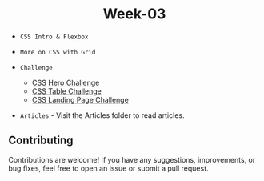 <h1 align="center">Week-03</h1>

- `CSS Intro & Flexbox`
- `More on CSS with Grid`

- `Challenge`
    - [CSS Hero Challenge](https://jay-govind-kumar.github.io/chai-cohort/Code%20Files%20&%20Challenges/week-03/challenges/CSS%20Hero/)
    - [CSS Table Challenge](https://jay-govind-kumar.github.io/chai-cohort/Code%20Files%20&%20Challenges/week-03/challenges/CSS%20Pricing%20Table/)
    - [CSS Landing Page Challenge](https://jay-govind-kumar.github.io/chai-cohort/Code%20Files%20&%20Challenges/week-03/challenges/CSS%20Landing%20Page/)

- `Articles` - Visit the Articles folder to read articles.

## Contributing

Contributions are welcome! If you have any suggestions, improvements, or bug fixes, feel free to open an issue or submit a pull request.

